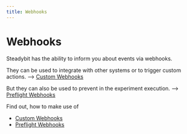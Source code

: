```yaml
---
title: Webhooks
---
```


# Webhooks

Steadybit has the ability to inform you about events via webhooks. 

They can be used to integrate with other systems or to trigger custom actions. --> [Custom Webhooks](custom-webhooks.md)

But they can also be used to prevent in the experiment execution. --> [Preflight Webhooks](preflight-webhooks.md)

Find out, how to make use of

* [Custom Webhooks](custom-webhooks.md)
* [Preflight Webhooks](preflight-webhooks.md)

